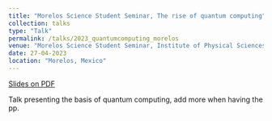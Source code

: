 ```yaml
---
title: "Morelos Science Student Seminar, The rise of quantum computing"
collection: talks
type: "Talk"
permalink: /talks/2023_quantumcomputing_morelos
venue: "Morelos Science Student Seminar, Institute of Physical Sciences, UNAM"
date: 27-04-2023
location: "Morelos, Mexico"
---
```


[Slides on PDF](http://jesan-velazquez-resendiz.github.io/files/slides_qfl_summer_school_2024.pdf)

Talk presenting the basis of quantum computing, add more when having the pp.
